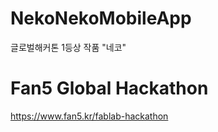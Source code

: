 # NekoNekoMobileApp
글로벌해커톤 1등상 작품 "네코"
# Fan5 Global Hackathon 
https://www.fan5.kr/fablab-hackathon
